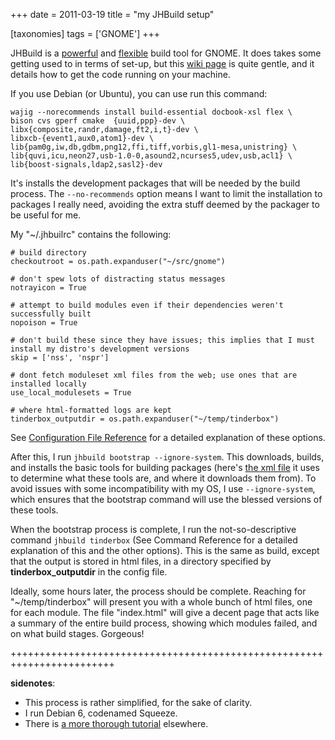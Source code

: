 +++
date = 2011-03-19
title = "my JHBuild setup"

[taxonomies]
tags = ['GNOME']
+++

JHBuild is a [powerful] and [flexible] build tool for GNOME. It does
takes some getting used to in terms of set-up, but this [wiki page] is
quite gentle, and it details how to get the code running on your
machine.

If you use Debian (or Ubuntu), you can use run this command:

``` {.sourceCode .sh}
wajig --norecommends install build-essential docbook-xsl flex \
bison cvs gperf cmake  {uuid,ppp}-dev \
libx{composite,randr,damage,ft2,i,t}-dev \
libxcb-{event1,aux0,atom1}-dev \
lib{pam0g,iw,db,gdbm,png12,ffi,tiff,vorbis,gl1-mesa,unistring} \
lib{quvi,icu,neon27,usb-1.0-0,asound2,ncurses5,udev,usb,acl1} \
lib{boost-signals,ldap2,sasl2}-dev
```

It\'s installs the development packages that will be needed by the build
process. The `--no-recommends` option means I want to limit the
installation to packages I really need, avoiding the extra stuff deemed
by the packager to be useful for me.

My \"\~/.jhbuilrc\" contains the following:

``` {.sourceCode .python}
# build directory
checkoutroot = os.path.expanduser("~/src/gnome")

# don't spew lots of distracting status messages
notrayicon = True

# attempt to build modules even if their dependencies weren't successfully built
nopoison = True

# don't build these since they have issues; this implies that I must install my distro's development versions
skip = ['nss', 'nspr']

# dont fetch moduleset xml files from the web; use ones that are installed locally
use_local_modulesets = True

# where html-formatted logs are kept
tinderbox_outputdir = os.path.expanduser("~/temp/tinderbox")
```

See [Configuration File Reference][flexible] for a detailed explanation
of these options.

After this, I run `jhbuild bootstrap --ignore-system`. This downloads,
builds, and installs the basic tools for building packages (here\'s [the
xml file] it uses to determine what these tools are, and where it
downloads them from). To avoid issues with some incompatibility with my
OS, I use `--ignore-system`, which ensures that the bootstrap command
will use the blessed versions of these tools.

When the bootstrap process is complete, I run the not-so-descriptive
command `jhbuild tinderbox` (See Command Reference for a detailed
explanation of this and the other options). This is the same as build,
except that the output is stored in html files, in a directory specified
by **tinderbox\_outputdir** in the config file.

Ideally, some hours later, the process should be complete. Reaching for
\"\~/temp/tinderbox\" will present you with a whole bunch of html files,
one for each module. The file \"index.html\" will give a decent page
that acts like a summary of the entire build process, showing which
modules failed, and on what build stages. Gorgeous!

++++++++++++++++++++++++++++++++++++++++++++++++++++++++++++++++++++++++

**sidenotes**:

-   This process is rather simplified, for the sake of clarity.
-   I run Debian 6, codenamed Squeeze.
-   There is [a more thorough tutorial] elsewhere.

  [powerful]: http://library.gnome.org/devel/jhbuild/unstable/command-reference.html.en
  [flexible]: http://library.gnome.org/devel/jhbuild/unstable/config-reference.html.en
  [wiki page]: http://live.gnome.org/Jhbuild
  [the xml file]: http://git.gnome.org/browse/jhbuild/tree/modulesets/bootstrap.modules
  [a more thorough tutorial]: http://www.vuntz.net/journal/post/2010/09/23/My-love-for-jhbuild
